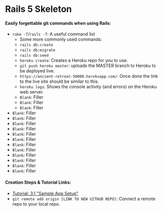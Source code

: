 # Rails 5 Skeleton

#### Easily forgettable git commands when using Rails:
* `rake -T`/`rails -T`: A useful command list
  - Some more commonly used commands:
  - `rails db:create`
  - `rails db:migrate`
  - `rails db:seed`
  - `heroku create`: Creates a Heroku repo for you to use.
  - `git push heroku master`: uploads the MASTER branch to Heroku to be deployed live.
  - `https://ancient-retreat-50009.herokuapp.com/`: Once done the link to the live site should be similar to this.
  - `heroku logs`: Shows the console activity (and errors) on the Heroku web server.
  - `Blank`: Filler
  - `Blank`: Filler
  - `Blank`: Filler
* `Blank`: Filler
* `Blank`: Filler
* `Blank`: Filler
* `Blank`: Filler
* `Blank`: Filler
* `Blank`: Filler
* `Blank`: Filler
* `Blank`: Filler
* `Blank`: Filler
* `Blank`: Filler
* `Blank`: Filler
* `Blank`: Filler

#### Creation Steps & Tutorial Links:
* [Tutorial: 3.1 "Sample App Setup"](https://www.railstutorial.org/book/static_pages#sec-sample_app_setup)
* `git remote add origin [LINK TO NEW GITHUB REPO]`: Connect a remote repo to your local repo.
